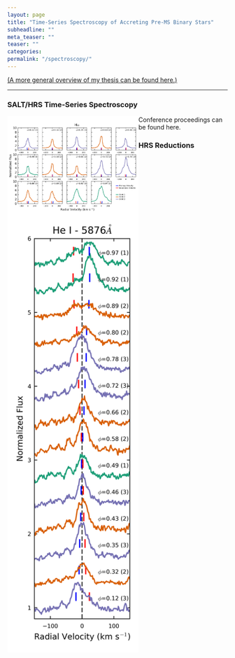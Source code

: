 ```yaml
---
layout: page
title: "Time-Series Spectroscopy of Accreting Pre-MS Binary Stars"
subheadline: ""
meta_teaser: ""
teaser: ""
categories:
permalink: "/spectroscopy/"
---
```


<a href='https://tofflemire.github.io/research/'>(A more general overview of my thesis can be found here.)</a>

<hr>

### SALT/HRS Time-Series Spectroscopy

<img src="/local_files/Ha_all.png" width="300" ALIGN="left">

<img src="/local_files/TWA_HeI.png" width="300" ALIGN="left">

Conference proceedings can be found here.

### HRS Reductions

